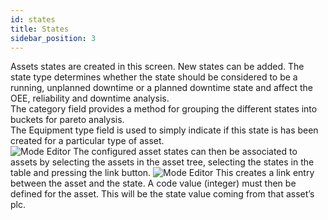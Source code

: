 ```yaml
---
id: states
title: States
sidebar_position: 3
---
```

Assets states are created in this screen. New states can be added. The state type determines whether the state should be considered to be a running, unplanned downtime or a planned downtime state and affect the OEE, reliability and downtime analysis.  
The category field provides a method for grouping the different states into buckets for pareto analysis.  
The Equipment type field is used to simply indicate if this state is has been created for a particular type of asset.  
![Mode Editor](/img/6.png)
The configured asset states can then be associated to assets by selecting the assets in the asset tree, selecting the states in the table and pressing the link button.
![Mode Editor](/img/7.png)
This creates a link entry between the asset and the state. A code value (integer) must then be defined for the asset. This will be the state value coming from that asset’s plc.